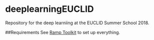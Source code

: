 # deeplearningEUCLID
Repository for the deep learniing at the EUCLID Summer School 2018.

##Requirements
See [Ramp Toolkit](https://github.com/ramp-kits/astrophd_tutorial) to set up everything. 
